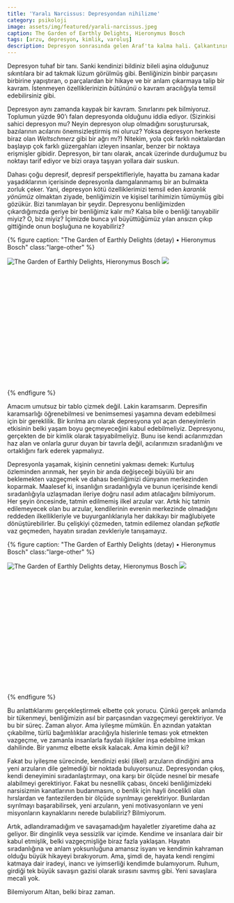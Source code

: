 ```yaml
---
title: 'Yaralı Narcissus: Depresyondan nihilizme'
category: psikoloji
image: assets/img/featured/yarali-narcissus.jpeg
caption: The Garden of Earthly Delights, Hieronymus Bosch
tags: [arzu, depresyon, kimlik, varoluş]
description: Depresyon sonrasında gelen Araf'ta kalma hali. Çalkantının bittiği ama arzunun henüz doğmadığı zamanlar.
--- 
```


Depresyon tuhaf bir tanı. Sanki kendinizi bildiniz bileli aşina olduğunuz sıkıntılara bir ad takmak lüzum görülmüş gibi. Benliğinizin binbir parçasını birbirine yapıştıran, o parçalardan bir hikaye ve bir anlam çıkarmaya talip bir kavram. İstenmeyen özelliklerinizin _bütününü_ o kavram aracılığıyla temsil edebilirsiniz gibi. 

Depresyon aynı zamanda kaypak bir kavram. Sınırlarını pek bilmiyoruz. Toplumun yüzde 90’ı falan depresyonda olduğunu iddia ediyor. (Sizinkisi sahici depresyon mu? Neyin depresyon olup olmadığını soruşturursak, bazılarının acılarını önemsizleştirmiş mi oluruz? Yoksa depresyon herkeste biraz olan _Weltschmerz_ gibi bir ağrı mı?) Nitekim, yola çok farklı noktalardan başlayıp çok farklı güzergahları izleyen insanlar, benzer bir noktaya erişmişler gibidir. Depresyon, bir tanı olarak, ancak üzerinde durduğumuz bu noktayı tarif ediyor ve bizi oraya taşıyan yollara dair suskun. 

Dahası çoğu depresif, depresif perspektifleriyle, hayatta bu zamana kadar yaşadıklarının içerisinde depresyonla damgalanmamış bir an bulmakta zorluk çeker. Yani, depresyon kötü özelliklerimizi temsil eden _karanlık yönümüz_ olmaktan ziyade, benliğimizin ve kişisel tarihimizin tümüymüş gibi gözükür. Bizi tanımlayan bir şeydir. Depresyonu benliğimizden çıkardığımızda geriye bir benliğimiz kalır mı? Kalsa bile o benliği tanıyabilir miyiz? O, biz miyiz? İçimizde bunca yıl büyüttüğümüz yılan ansızın çıkıp gittiğinde onun boşluğuna ne koyabiliriz?

{% figure caption: "The Garden of Earthly Delights (detay) • Hieronymus Bosch" class:"large-other" %}
<div class="ratio-box" style="padding-bottom: 56.26%">
<img alt="The Garden of Earthly Delights, Hieronymus Bosch" class="lazyload" data-src="/assets/img/others/thegarden_delights.jpeg">
<noscript>
<img src="/assets/img/others/thegarden_delights.jpeg">
</noscript>
</div>
{% endfigure %}

Amacım umutsuz bir tablo çizmek değil. Lakin karamsarım. Depresifin karamsarlığı öğrenebilmesi ve benimsemesi yaşamına devam edebilmesi için bir gereklilik. Bir kırılma anı olarak depresyona yol açan deneyimlerin etkisinin belki yaşam boyu geçmeyeceğini kabul edebilmeliyiz. Depresyonu, gerçekten de bir kimlik olarak taşıyabilmeliyiz. Bunu ise kendi acılarımızdan haz alan ve onlarla gurur duyan bir tavırla değil, acılarımızın sıradanlığını ve ortaklığını fark ederek yapmalıyız. 

Depresyonla yaşamak, kişinin cennetini yakması demek: Kurtuluş özleminden arınmak, her şeyin bir anda değişeceği büyülü bir anı beklemekten vazgeçmek ve dahası benliğimizi dünyanın merkezinden koparmak. Maalesef ki, insanlığın sıradanlığıyla ve bunun içerisinde kendi sıradanlığıyla uzlaşmadan ileriye doğru nasıl adım atılacağını bilmiyorum. Her şeyin öncesinde, tatmin edilmemiş ilkel arzular var. Artık hiç tatmin edilemeyecek olan bu arzular, kendilerinin evrenin merkezinde olmadığını reddeden ilkellikleriyle ve buyurganlıklarıyla her dakikayı bir mağlubiyete dönüştürebilirler. Bu çelişkiyi çözmeden, tatmin edilemez olandan _şefkatle_ vaz geçmeden, hayatın sıradan zevkleriyle tanışamayız. 

{% figure caption: "The Garden of Earthly Delights (detay) • Hieronymus Bosch" class:"large-other" %}
<div class="ratio-box" style="padding-bottom: 56.26%">
<img alt="The Garden of Earthly Delights detay, Hieronymus Bosch" class="lazyload" data-src="/assets/img/others/thegarden_delights-2.jpeg">
<noscript>
<img src="/assets/img/others/thegarden_delights-2.jpeg">
</noscript>
</div>
{% endfigure %}

Bu anlattıklarımı gerçekleştirmek elbette çok yorucu. Çünkü gerçek anlamda bir tükenmeyi, benliğimizin asıl bir parçasından vazgeçmeyi gerektiriyor. Ve bu bir süreç. Zaman alıyor. Ama iyileşme mümkün. En azından yataktan çıkabilme, türlü bağımlılıklar aracılığıyla hislerinle teması yok etmekten vazgeçme, ve zamanla insanlarla faydalı ilişkiler inşa edebilme imkan dahilinde. Bir yanımız elbette eksik kalacak. Ama kimin değil ki?

Fakat bu iyileşme sürecinde, kendinizi eski (ilkel) arzuların dindiğini ama yeni arzuların dile gelmediği bir noktada buluyorsunuz. Depresyondan çıkış, kendi deneyimini sıradanlaştırmayı, ona karşı bir ölçüde nesnel bir mesafe alabilmeyi gerektiriyor. Fakat bu nesnellik çabası, önceki benliğimizdeki narsisizmin kanatlarının budanmasını, o benlik için hayli öncelikli olan hırslardan ve fantezilerden bir ölçüde sıyrılmayı gerektiriyor. Bunlardan sıyrılmayı başarabilirsek, yeni arzuların, yeni motivasyonların ve yeni misyonların kaynaklarını nerede bulabiliriz? Bilmiyorum.

Artık, adlandıramadığım ve savaşamadığım hayaletler ziyaretime daha az geliyor. Bir dinginlik veya sessizlik var içimde. Kendime ve insanlara dair bir kabul etmişlik, belki vazgeçmişliğe biraz fazla yaklaşan. Hayatın sıradanlığına ve anlam yoksunluğuna amansız isyanı ve kendimin kahraman olduğu büyük hikayeyi bırakıyorum. Ama, şimdi de, hayata kendi rengimi katmaya dair iradeyi, inancı ve iyimserliği kendimde bulamıyorum. Ruhum, girdiği tek büyük savaşın gazisi olarak sırasını savmış gibi. Yeni savaşlara mecali yok. 

Bilemiyorum Altan, belki biraz zaman.




